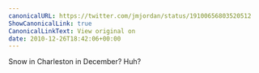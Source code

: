```yaml
---
canonicalURL: https://twitter.com/jmjordan/status/19100656803520512
ShowCanonicalLink: true
CanonicalLinkText: View original on
date: 2010-12-26T18:42:06+00:00
---
```

Snow in Charleston in December? Huh?